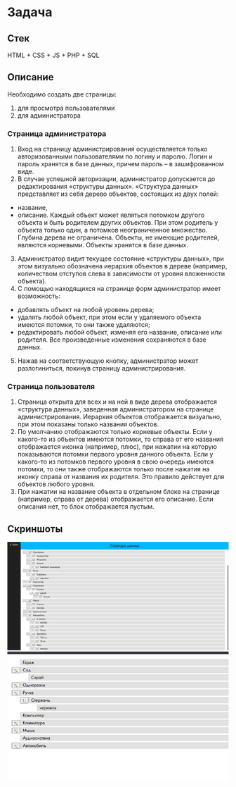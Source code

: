 # Задача

## Стек
HTML + CSS + JS + PHP + SQL

## Описание
Необходимо создать две страницы:
1. для просмотра пользователями
2. для администратора

### Страница администратора
1. Вход на страницу администрирования осуществляется только авторизованными
пользователями по логину и паролю. Логин и пароль хранятся в базе данных,
причем пароль – в зашифрованном виде.
2. В случае успешной авторизации, администратор допускается до редактирования
«структуры данных». «Структура данных» представляет из себя дерево объектов,
состоящих из двух полей:
- название,
- описание.
Каждый объект может являться потомком другого объекта и быть родителем
других объектов. При этом родитель у объекта только один, а потомков
неограниченное множество. Глубина дерева не ограничена. Объекты, не имеющие
родителей, являются корневыми.
Объекты хранятся в базе данных.
3. Администратор видит текущее состояние «структуры данных», при этом визуально
обозначена иерархия объектов в дереве (например, количеством отступов слева в
зависимости от уровня вложенности объекта).
4. С помощью находящихся на странице форм администратор имеет возможность:
- добавлять объект на любой уровень дерева;
- удалять любой объект, при этом если у удаляемого объекта имеются потомки, то
они также удаляются;
- редактировать любой объект, изменяя его название, описание или родителя.
Все произведенные изменения сохраняются в базе данных.
5. Нажав на соответствующую кнопку, администратор может разлогиниться, покинув
страницу администрирования.

### Страница пользователя
1. Страница открыта для всех и на ней в виде дерева отображается «структура
данных», заведенная администратором на странице администрирования. Иерархия
объектов отображается визуально, при этом показаны только названия объектов.
2. По умолчанию отображаются только корневые объекты. Если у какого-то из
объектов имеются потомки, то справа от его названия отображается иконка
(например, плюс), при нажатии на которую показываются потомки первого уровня
данного объекта. Если у какого-то из потомков первого уровня в свою очередь
имеются потомки, то они также отображаются только после нажатия на иконку
справа от названия их родителя. Это правило действует для объектов любого
уровня.
3. При нажатии на название объекта в отдельном блоке на странице (например,
справа от дерева) отображается его описание. Если описания нет, то блок
отображается пустым.


## Скриншоты
![](img/1.jpg)
![](img/2.jpg)